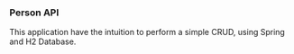 ### Person API
This application have the intuition to perform a simple CRUD, using Spring and H2 Database.
